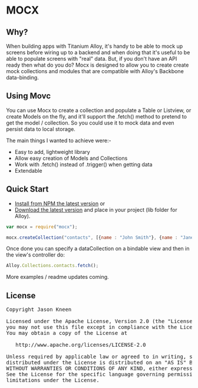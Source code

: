 # MOCX

## Why?

When building apps with Titanium Alloy, it's handy to be able to mock up screens before wiring up to a backend and when doing that it's useful to be able to populate screens with "real" data. But, if you don't have an API ready then what do you do? Mocx is designed to allow you to create create mock collections and modules that are compatible with Alloy's Backbone data-binding.

## Using Movc

You can use Mocx to create a collection and populate a Table or Listview, or create Models on the fly, and it'll support the .fetch() method to pretend to get the model / collection. So you could use it to mock data and even persist data to local storage.

The main things I wanted to achieve were:-

* Easy to add, lightweight library
* Allow easy creation of Models and Collections
* Work with .fetch() instead of .trigger() when getting data
* Extendable

## Quick Start

* [Install from NPM the latest version](https://www.npmjs.com/package/mocx)
or
* [Download the latest version](https://github.com/jasonkneen/mocx) and place in your project (lib folder for Alloy).

```javascript
var mocx = require("mocx");

mocx.createCollection("contacts", [{name : "John Smith"}, {name : "Jane Doe"}]);

```

Once done you can specify a dataCollection on a bindable view and then in the view's controller do:

```javascript
Alloy.Collections.contacts.fetch();
```

More examples / readme updates coming.

## License

<pre>
Copyright Jason Kneen

Licensed under the Apache License, Version 2.0 (the "License");
you may not use this file except in compliance with the License.
You may obtain a copy of the License at

   http://www.apache.org/licenses/LICENSE-2.0

Unless required by applicable law or agreed to in writing, software
distributed under the License is distributed on an "AS IS" BASIS,
WITHOUT WARRANTIES OR CONDITIONS OF ANY KIND, either express or implied.
See the License for the specific language governing permissions and
limitations under the License.
</pre>
